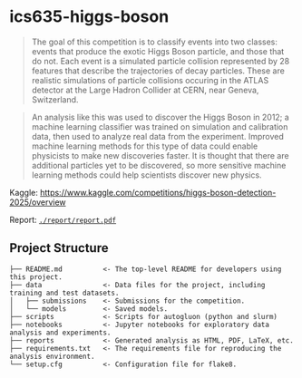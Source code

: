 # ics635-higgs-boson

> The goal of this competition is to classify events into two classes: events that produce the exotic Higgs Boson particle, and those that do not. Each event is a simulated particle collision represented by 28 features that describe the trajectories of decay particles. These are realistic simulations of particle collisions occuring in the ATLAS detector at the Large Hadron Collider at CERN, near Geneva, Switzerland.

> An analysis like this was used to discover the Higgs Boson in 2012; a machine learning classifier was trained on simulation and calibration data, then used to analyze real data from the experiment. Improved machine learning methods for this type of data could enable physicists to make new discoveries faster. It is thought that there are additional particles yet to be discovered, so more sensitive machine learning methods could help scientists discover new physics.

Kaggle: https://www.kaggle.com/competitions/higgs-boson-detection-2025/overview

Report: [`./report/report.pdf`](https://github.com/echung32/ics635-higgs-boson/blob/main/reports/report.pdf)

## Project Structure

```
├── README.md          <- The top-level README for developers using this project.
├── data               <- Data files for the project, including training and test datasets.
│   ├── submissions    <- Submissions for the competition.
│   └── models         <- Saved models.
├── scripts            <- Scripts for autogluon (python and slurm)
├── notebooks          <- Jupyter notebooks for exploratory data analysis and experiments.
├── reports            <- Generated analysis as HTML, PDF, LaTeX, etc.
├── requirements.txt   <- The requirements file for reproducing the analysis environment.
└── setup.cfg          <- Configuration file for flake8.
```